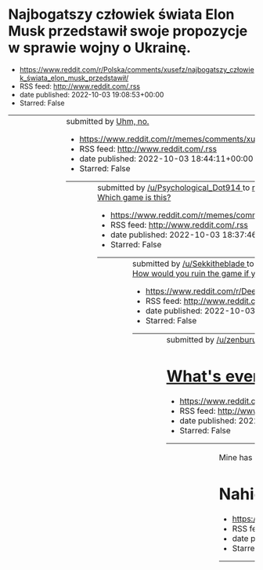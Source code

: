 # Najbogatszy człowiek świata Elon Musk przedstawił swoje propozycje w sprawie wojny o Ukrainę.
 - https://www.reddit.com/r/Polska/comments/xusefz/najbogatszy_człowiek_świata_elon_musk_przedstawił/
 - RSS feed: http://www.reddit.com/.rss
 - date published: 2022-10-03 19:08:53+00:00
 - Starred: False

<table> <tr><td> <a href="https://www.reddit.com/r/Polska/comments/xusefz/najbogatszy_człowiek_świata_elon_musk_przedstawił/"> <img alt="Najbogatszy człowiek świata Elon Musk przedstawił swoje propozycje w sprawie wojny o Ukrainę." src="https://a.thumbs.redditmedia.com/pXCVUIp3WBpzrHQxPHhbxghtI_KNsKSoXTP_oynegM8.jpg" title="Najbogatszy człowiek świata Elon Musk przedstawił swoje propozycje w sprawie wojny o Ukrainę." /> </a> </td><td> &#32; submitted by &#32; <a href="https://www.reddit.com/user

# Uhm, no.
 - https://www.reddit.com/r/memes/comments/xurr9z/uhm_no/
 - RSS feed: http://www.reddit.com/.rss
 - date published: 2022-10-03 18:44:11+00:00
 - Starred: False

<table> <tr><td> <a href="https://www.reddit.com/r/memes/comments/xurr9z/uhm_no/"> <img alt="Uhm, no." src="https://preview.redd.it/q7lfwttyymr91.jpg?width=640&amp;crop=smart&amp;auto=webp&amp;s=1d6aaa155c8853f9991d82891a9ed0f9a214f350" title="Uhm, no." /> </a> </td><td> &#32; submitted by &#32; <a href="https://www.reddit.com/user/Psychological_Dot914"> /u/Psychological_Dot914 </a> &#32; to &#32; <a href="https://www.reddit.com/r/memes/"> r/memes </a> <br /> <span><a href="https://i.redd.it/q7l

# Which game is this?
 - https://www.reddit.com/r/memes/comments/xurl79/which_game_is_this/
 - RSS feed: http://www.reddit.com/.rss
 - date published: 2022-10-03 18:37:46+00:00
 - Starred: False

<table> <tr><td> <a href="https://www.reddit.com/r/memes/comments/xurl79/which_game_is_this/"> <img alt="Which game is this?" src="https://preview.redd.it/f6cz5dotxmr91.jpg?width=640&amp;crop=smart&amp;auto=webp&amp;s=8fa382ffabe94a904a067a020fe6a2d3d12cd246" title="Which game is this?" /> </a> </td><td> &#32; submitted by &#32; <a href="https://www.reddit.com/user/Sekkitheblade"> /u/Sekkitheblade </a> &#32; to &#32; <a href="https://www.reddit.com/r/memes/"> r/memes </a> <br /> <span><a href="h

# How would you ruin the game if you were a Leaf-lover dev?
 - https://www.reddit.com/r/DeepRockGalactic/comments/xuqx23/how_would_you_ruin_the_game_if_you_were_a/
 - RSS feed: http://www.reddit.com/.rss
 - date published: 2022-10-03 18:11:38+00:00
 - Starred: False

<table> <tr><td> <a href="https://www.reddit.com/r/DeepRockGalactic/comments/xuqx23/how_would_you_ruin_the_game_if_you_were_a/"> <img alt="How would you ruin the game if you were a Leaf-lover dev?" src="https://preview.redd.it/i6hnk188smr91.jpg?width=640&amp;crop=smart&amp;auto=webp&amp;s=85462f7d933fde5f6e8caad0d6f1b5d1c430c5d2" title="How would you ruin the game if you were a Leaf-lover dev?" /> </a> </td><td> &#32; submitted by &#32; <a href="https://www.reddit.com/user/zenburu"> /u/zenburu <

# What's everyone's favorite payday quote?
 - https://www.reddit.com/r/paydaytheheist/comments/xuqns8/whats_everyones_favorite_payday_quote/
 - RSS feed: http://www.reddit.com/.rss
 - date published: 2022-10-03 18:01:54+00:00
 - Starred: False

<table> <tr><td> <a href="https://www.reddit.com/r/paydaytheheist/comments/xuqns8/whats_everyones_favorite_payday_quote/"> <img alt="What's everyone's favorite payday quote?" src="https://external-preview.redd.it/SZXdijjXr4m92LO_Zl6ogHpeStrfukq2LVOwuNxben8.jpg?width=640&amp;crop=smart&amp;auto=webp&amp;s=a3f1815059eacaea89069fa10d15b19363e5b146" title="What's everyone's favorite payday quote?" /> </a> </td><td> <!-- SC_OFF --><div class="md"><p>Mine has got to be, I need a medic bag!! Or when lo

# Nahida's resistance to interruption
 - https://www.reddit.com/r/Genshin_Impact_Leaks/comments/xuqgyi/nahidas_resistance_to_interruption/
 - RSS feed: http://www.reddit.com/.rss
 - date published: 2022-10-03 17:55:09+00:00
 - Starred: False

<table> <tr><td> <a href="https://www.reddit.com/r/Genshin_Impact_Leaks/comments/xuqgyi/nahidas_resistance_to_interruption/"> <img alt="Nahida's resistance to interruption" src="https://external-preview.redd.it/QAssXQja914nIwEFg-ng1KTERS5Zno3KcTmzqQ-gW_Q.png?width=320&amp;crop=smart&amp;auto=webp&amp;s=accaded3d96511982ab8e0a91bc1b0b6118a0607" title="Nahida's resistance to interruption" /> </a> </td><td> &#32; submitted by &#32; <a href="https://www.reddit.com/user/FIGJAM17"> /u/FIGJAM17 </a> &#

# New official content incoming?
 - https://www.reddit.com/r/RimWorld/comments/xuqgb5/new_official_content_incoming/
 - RSS feed: http://www.reddit.com/.rss
 - date published: 2022-10-03 17:54:29+00:00
 - Starred: False

&#32; submitted by &#32; <a href="https://www.reddit.com/user/spez_is_a_grifter"> /u/spez_is_a_grifter </a> &#32; to &#32; <a href="https://www.reddit.com/r/RimWorld/"> r/RimWorld </a> <br /> <span><a href="https://i.imgur.com/BV2OHCA.jpg">[link]</a></span> &#32; <span><a href="https://www.reddit.com/r/RimWorld/comments/xuqgb5/new_official_content_incoming/">[comments]</a></span>

# Rod of Ages is back bois
 - https://www.reddit.com/r/LeagueOfMemes/comments/xup7da/rod_of_ages_is_back_bois/
 - RSS feed: http://www.reddit.com/.rss
 - date published: 2022-10-03 17:06:34+00:00
 - Starred: False

<table> <tr><td> <a href="https://www.reddit.com/r/LeagueOfMemes/comments/xup7da/rod_of_ages_is_back_bois/"> <img alt="Rod of Ages is back bois" src="https://preview.redd.it/2yqkgt1jhmr91.png?width=640&amp;crop=smart&amp;auto=webp&amp;s=18e2bd9ae240d6ae1ab7f4da366c3a18cd95224f" title="Rod of Ages is back bois" /> </a> </td><td> &#32; submitted by &#32; <a href="https://www.reddit.com/user/Oshinoke"> /u/Oshinoke </a> &#32; to &#32; <a href="https://www.reddit.com/r/LeagueOfMemes/"> r/LeagueOfMeme

# Kasparov response to Elon
 - https://www.reddit.com/r/ukraine/comments/xup2l4/kasparov_response_to_elon/
 - RSS feed: http://www.reddit.com/.rss
 - date published: 2022-10-03 17:01:31+00:00
 - Starred: False

<table> <tr><td> <a href="https://www.reddit.com/r/ukraine/comments/xup2l4/kasparov_response_to_elon/"> <img alt="Kasparov response to Elon" src="https://preview.redd.it/5v2enfwmgmr91.png?width=640&amp;crop=smart&amp;auto=webp&amp;s=54a0dada6ccab9912e1bc56863feebb63d6b16c3" title="Kasparov response to Elon" /> </a> </td><td> &#32; submitted by &#32; <a href="https://www.reddit.com/user/BornIntoACuntery"> /u/BornIntoACuntery </a> &#32; to &#32; <a href="https://www.reddit.com/r/ukraine/"> r/ukrai

# silly tau, only managed to kill *checks notes* chapter master of the raven guard, second only in mastery of stealth tactics to Corvus?
 - https://www.reddit.com/r/Grimdank/comments/xuom3c/silly_tau_only_managed_to_kill_checks_notes/
 - RSS feed: http://www.reddit.com/.rss
 - date published: 2022-10-03 16:44:10+00:00
 - Starred: False

<table> <tr><td> <a href="https://www.reddit.com/r/Grimdank/comments/xuom3c/silly_tau_only_managed_to_kill_checks_notes/"> <img alt="silly tau, only managed to kill *checks notes* chapter master of the raven guard, second only in mastery of stealth tactics to Corvus?" src="https://preview.redd.it/b5fe26pjdmr91.jpg?width=320&amp;crop=smart&amp;auto=webp&amp;s=dc853417e14a1174232ccbcff7f1aa8108853fbd" title="silly tau, only managed to kill *checks notes* chapter master of the raven guard, second o

# An anti-metric system poster from 1917 United States of America.
 - https://www.reddit.com/r/interestingasfuck/comments/xuoj1h/an_antimetric_system_poster_from_1917_united/
 - RSS feed: http://www.reddit.com/.rss
 - date published: 2022-10-03 16:41:04+00:00
 - Starred: False

<table> <tr><td> <a href="https://www.reddit.com/r/interestingasfuck/comments/xuoj1h/an_antimetric_system_poster_from_1917_united/"> <img alt="An anti-metric system poster from 1917 United States of America." src="https://preview.redd.it/4m5cvkfzcmr91.png?width=640&amp;crop=smart&amp;auto=webp&amp;s=0e76588d29b2669585311e5547e3816958a69c06" title="An anti-metric system poster from 1917 United States of America." /> </a> </td><td> &#32; submitted by &#32; <a href="https://www.reddit.com/user/Horn

# Meanwhile on Polish morning news: Vladimir putin- War criminal, head of the russian regime.
 - https://www.reddit.com/r/poland/comments/xun1pn/meanwhile_on_polish_morning_news_vladimir_putin/
 - RSS feed: http://www.reddit.com/.rss
 - date published: 2022-10-03 15:48:02+00:00
 - Starred: False

<table> <tr><td> <a href="https://www.reddit.com/r/poland/comments/xun1pn/meanwhile_on_polish_morning_news_vladimir_putin/"> <img alt="Meanwhile on Polish morning news: Vladimir putin- War criminal, head of the russian regime." src="https://preview.redd.it/xset5h9j3mr91.jpg?width=640&amp;crop=smart&amp;auto=webp&amp;s=b7828b241bec89b141e9952f6bd57a1dbf73e2a5" title="Meanwhile on Polish morning news: Vladimir putin- War criminal, head of the russian regime." /> </a> </td><td> &#32; submitted by &

# WHAT HAPPENED 😨😭
 - https://www.reddit.com/r/shitposting/comments/xumeiv/what_happened/
 - RSS feed: http://www.reddit.com/.rss
 - date published: 2022-10-03 15:23:19+00:00
 - Starred: False

<table> <tr><td> <a href="https://www.reddit.com/r/shitposting/comments/xumeiv/what_happened/"> <img alt="WHAT HAPPENED 😨😭" src="https://preview.redd.it/rd528bnvylr91.png?width=320&amp;crop=smart&amp;auto=webp&amp;s=d49b65eec20098fe9432fa028a213e7b946a5fde" title="WHAT HAPPENED 😨😭" /> </a> </td><td> &#32; submitted by &#32; <a href="https://www.reddit.com/user/Benyed123"> /u/Benyed123 </a> &#32; to &#32; <a href="https://www.reddit.com/r/shitposting/"> r/shitposting </a> <br /> <span><a href="ht

# Preseason 2023: Preview
 - https://www.reddit.com/r/leagueoflegends/comments/xum56s/preseason_2023_preview/
 - RSS feed: http://www.reddit.com/.rss
 - date published: 2022-10-03 15:13:23+00:00
 - Starred: False

<table> <tr><td> <a href="https://www.reddit.com/r/leagueoflegends/comments/xum56s/preseason_2023_preview/"> <img alt="Preseason 2023: Preview" src="https://external-preview.redd.it/GcZAqkrgw6kB9qtelDeX5kAF3Mg2FKVKNaRoxgkc_Qk.jpg?width=640&amp;crop=smart&amp;auto=webp&amp;s=1e7449b7a7a1631cfba410bea096a2cd6f5b7c9e" title="Preseason 2023: Preview" /> </a> </td><td> &#32; submitted by &#32; <a href="https://www.reddit.com/user/Coritylol"> /u/Coritylol </a> &#32; to &#32; <a href="https://www.reddi

# What is the worst thing about being fat?
 - https://www.reddit.com/r/AskReddit/comments/xuklts/what_is_the_worst_thing_about_being_fat/
 - RSS feed: http://www.reddit.com/.rss
 - date published: 2022-10-03 14:13:39+00:00
 - Starred: False

&#32; submitted by &#32; <a href="https://www.reddit.com/user/Feisty_Affect_7487"> /u/Feisty_Affect_7487 </a> &#32; to &#32; <a href="https://www.reddit.com/r/AskReddit/"> r/AskReddit </a> <br /> <span><a href="https://www.reddit.com/r/AskReddit/comments/xuklts/what_is_the_worst_thing_about_being_fat/">[link]</a></span> &#32; <span><a href="https://www.reddit.com/r/AskReddit/comments/xuklts/what_is_the_worst_thing_about_being_fat/">[comments]</a></span>

# How do you say the number 92
 - https://www.reddit.com/r/MapPorn/comments/xuk4t7/how_do_you_say_the_number_92/
 - RSS feed: http://www.reddit.com/.rss
 - date published: 2022-10-03 13:54:54+00:00
 - Starred: False

<table> <tr><td> <a href="https://www.reddit.com/r/MapPorn/comments/xuk4t7/how_do_you_say_the_number_92/"> <img alt="How do you say the number 92" src="https://preview.redd.it/0rshngtoelr91.jpg?width=640&amp;crop=smart&amp;auto=webp&amp;s=adf0c3d0f7ab4d1e98ebc6c2e0a438e984b89c91" title="How do you say the number 92" /> </a> </td><td> &#32; submitted by &#32; <a href="https://www.reddit.com/user/latecomer11"> /u/latecomer11 </a> &#32; to &#32; <a href="https://www.reddit.com/r/MapPorn/"> r/MapPor

# Wychodzenie na balkon bez koszulki, ok/nie ok?
 - https://www.reddit.com/r/Polska/comments/xuj9gn/wychodzenie_na_balkon_bez_koszulki_oknie_ok/
 - RSS feed: http://www.reddit.com/.rss
 - date published: 2022-10-03 13:19:12+00:00
 - Starred: False

<!-- SC_OFF --><div class="md"><p>Pytanie dziwne, ale prowadziłem długą dyskusję z moją lubą.</p> <p>Uważam wychodzenie na balkon w samych długich spodniach za normalne. Czy zapalić, czy wywiesić pranie, bez różnicy. Dziewczyna uważa, że to obrzydliwe i nie powinno się tak robić bo nikt nie chce oglądać czyjegoś nagiego torsu. Połowę życia mieszkałem na dużym osiedlu gdzie zauważanie facetów bez koszulek wychylających się przez okno, czy tudzież wspomniany wcześniej balkon żeby np. zapalić odbyw

# Komentarz katolickiego księdza na wieść o śmierci Urbana.
 - https://www.reddit.com/r/Polska/comments/xuj8i3/komentarz_katolickiego_księdza_na_wieść_o_śmierci/
 - RSS feed: http://www.reddit.com/.rss
 - date published: 2022-10-03 13:18:05+00:00
 - Starred: False

<table> <tr><td> <a href="https://www.reddit.com/r/Polska/comments/xuj8i3/komentarz_katolickiego_księdza_na_wieść_o_śmierci/"> <img alt="Komentarz katolickiego księdza na wieść o śmierci Urbana." src="https://preview.redd.it/tiktxfcsclr91.jpg?width=640&amp;crop=smart&amp;auto=webp&amp;s=1fb02e6b4bd77100486b31643602cc73c97c17f1" title="Komentarz katolickiego księdza na wieść o śmierci Urbana." /> </a> </td><td> &#32; submitted by &#32; <a href="https://www.reddit.com/user/Dick1am"> /u/Dick1am </a

# Hypothetical question;
 - https://www.reddit.com/r/tf2/comments/xuijyh/hypothetical_question/
 - RSS feed: http://www.reddit.com/.rss
 - date published: 2022-10-03 12:48:47+00:00
 - Starred: False

<table> <tr><td> <a href="https://www.reddit.com/r/tf2/comments/xuijyh/hypothetical_question/"> <img alt="Hypothetical question;" src="https://preview.redd.it/ewp8a6ui7lr91.png?width=640&amp;crop=smart&amp;auto=webp&amp;s=29b0b23ad58e46b6dd75813cfa1629bc0146f077" title="Hypothetical question;" /> </a> </td><td> &#32; submitted by &#32; <a href="https://www.reddit.com/user/ZZTMF"> /u/ZZTMF </a> &#32; to &#32; <a href="https://www.reddit.com/r/tf2/"> r/tf2 </a> <br /> <span><a href="https://i.redd

# Foolishness, Blizzard. Foolishness
 - https://www.reddit.com/r/gaming/comments/xuicrz/foolishness_blizzard_foolishness/
 - RSS feed: http://www.reddit.com/.rss
 - date published: 2022-10-03 12:39:51+00:00
 - Starred: False

<table> <tr><td> <a href="https://www.reddit.com/r/gaming/comments/xuicrz/foolishness_blizzard_foolishness/"> <img alt="Foolishness, Blizzard. Foolishness" src="https://external-preview.redd.it/_AYCcSWijFtWVSZPnkEDVFeIQhak1e04qGSOTlzXelA.jpg?width=640&amp;crop=smart&amp;auto=webp&amp;s=e78e85fb59b63728ff74a586913c9075242fa303" title="Foolishness, Blizzard. Foolishness" /> </a> </td><td> &#32; submitted by &#32; <a href="https://www.reddit.com/user/Academiral"> /u/Academiral </a> &#32; to &#32; <

# yes they exist
 - https://www.reddit.com/r/memes/comments/xuibnz/yes_they_exist/
 - RSS feed: http://www.reddit.com/.rss
 - date published: 2022-10-03 12:38:28+00:00
 - Starred: False

&#32; submitted by &#32; <a href="https://www.reddit.com/user/true_portal_master"> /u/true_portal_master </a> &#32; to &#32; <a href="https://www.reddit.com/r/memes/"> r/memes </a> <br /> <span><a href="https://i.redd.it/ob3lrmmp5lr91.png">[link]</a></span> &#32; <span><a href="https://www.reddit.com/r/memes/comments/xuibnz/yes_they_exist/">[comments]</a></span>

# Poland to raise WW2 reparations with German foreign minister during Warsaw visit
 - https://www.reddit.com/r/europe/comments/xuhrhh/poland_to_raise_ww2_reparations_with_german/
 - RSS feed: http://www.reddit.com/.rss
 - date published: 2022-10-03 12:12:58+00:00
 - Starred: False

<table> <tr><td> <a href="https://www.reddit.com/r/europe/comments/xuhrhh/poland_to_raise_ww2_reparations_with_german/"> <img alt="Poland to raise WW2 reparations with German foreign minister during Warsaw visit" src="https://external-preview.redd.it/laMcxO_AKUQZr1ma1zzcAHNnMR_34-G2yQcYPsl-Pkk.jpg?width=640&amp;crop=smart&amp;auto=webp&amp;s=d2078633ec17f199d6a00d06fd0dae9903787a43" title="Poland to raise WW2 reparations with German foreign minister during Warsaw visit" /> </a> </td><td> &#32; s

# fr who uses lotion
 - https://www.reddit.com/r/shitposting/comments/xug0mr/fr_who_uses_lotion/
 - RSS feed: http://www.reddit.com/.rss
 - date published: 2022-10-03 10:47:57+00:00
 - Starred: False

&#32; submitted by &#32; <a href="https://www.reddit.com/user/Prestigious_Sir_905"> /u/Prestigious_Sir_905 </a> &#32; to &#32; <a href="https://www.reddit.com/r/shitposting/"> r/shitposting </a> <br /> <span><a href="https://i.redd.it/b1by5pxzlkr91.jpg">[link]</a></span> &#32; <span><a href="https://www.reddit.com/r/shitposting/comments/xug0mr/fr_who_uses_lotion/">[comments]</a></span>

# Kto następny? JKM? 🦆?
 - https://www.reddit.com/r/Polska/comments/xufsxr/kto_następny_jkm/
 - RSS feed: http://www.reddit.com/.rss
 - date published: 2022-10-03 10:36:58+00:00
 - Starred: False

<table> <tr><td> <a href="https://www.reddit.com/r/Polska/comments/xufsxr/kto_następny_jkm/"> <img alt="Kto następny? JKM? 🦆?" src="https://preview.redd.it/my9na3m1kkr91.jpg?width=320&amp;crop=smart&amp;auto=webp&amp;s=c103c0788aaf79b44b7c55649203791fce48548c" title="Kto następny? JKM? 🦆?" /> </a> </td><td> &#32; submitted by &#32; <a href="https://www.reddit.com/user/abkone"> /u/abkone </a> &#32; to &#32; <a href="https://www.reddit.com/r/Polska/"> r/Polska </a> <br /> <span><a href="https://i.

# Góral...
 - https://www.reddit.com/r/Polska_wpz/comments/xuffrj/góral/
 - RSS feed: http://www.reddit.com/.rss
 - date published: 2022-10-03 10:17:21+00:00
 - Starred: False

<table> <tr><td> <a href="https://www.reddit.com/r/Polska_wpz/comments/xuffrj/góral/"> <img alt="Góral..." src="https://preview.redd.it/nmsosghjgkr91.jpg?width=320&amp;crop=smart&amp;auto=webp&amp;s=bddb019a06b83852fc8a43676cd378869b2234ea" title="Góral..." /> </a> </td><td> &#32; submitted by &#32; <a href="https://www.reddit.com/user/abkone"> /u/abkone </a> &#32; to &#32; <a href="https://www.reddit.com/r/Polska_wpz/"> r/Polska_wpz </a> <br /> <span><a href="https://i.redd.it/nmsosghjgkr91.jpg

# One of the most memable polish politicians died today (cause of death was not ligma)
 - https://www.reddit.com/r/poland/comments/xuf09a/one_of_the_most_memable_polish_politicians_died/
 - RSS feed: http://www.reddit.com/.rss
 - date published: 2022-10-03 09:54:31+00:00
 - Starred: False

<table> <tr><td> <a href="https://www.reddit.com/r/poland/comments/xuf09a/one_of_the_most_memable_polish_politicians_died/"> <img alt="One of the most memable polish politicians died today (cause of death was not ligma)" src="https://preview.redd.it/dtpvo5ugckr91.jpg?width=640&amp;crop=smart&amp;auto=webp&amp;s=3a79f35a1da615dec19d8230ce8da78c8d016369" title="One of the most memable polish politicians died today (cause of death was not ligma)" /> </a> </td><td> &#32; submitted by &#32; <a href="

# Jerzy Urban nie żyje.
 - https://www.reddit.com/r/Polska/comments/xuefyd/jerzy_urban_nie_żyje/
 - RSS feed: http://www.reddit.com/.rss
 - date published: 2022-10-03 09:20:47+00:00
 - Starred: False

<table> <tr><td> <a href="https://www.reddit.com/r/Polska/comments/xuefyd/jerzy_urban_nie_żyje/"> <img alt="Jerzy Urban nie żyje." src="https://preview.redd.it/ngqs3a7g6kr91.jpg?width=640&amp;crop=smart&amp;auto=webp&amp;s=0ff8e42062566f62758d12c30087024e9de2d49d" title="Jerzy Urban nie żyje." /> </a> </td><td> &#32; submitted by &#32; <a href="https://www.reddit.com/user/LikeSpark"> /u/LikeSpark </a> &#32; to &#32; <a href="https://www.reddit.com/r/Polska/"> r/Polska </a> <br /> <span><a href="

# Gdy rozmawiasz z konserwatywnym kolegą
 - https://www.reddit.com/r/Polska_wpz/comments/xudkl8/gdy_rozmawiasz_z_konserwatywnym_kolegą/
 - RSS feed: http://www.reddit.com/.rss
 - date published: 2022-10-03 08:26:43+00:00
 - Starred: False

<table> <tr><td> <a href="https://www.reddit.com/r/Polska_wpz/comments/xudkl8/gdy_rozmawiasz_z_konserwatywnym_kolegą/"> <img alt="Gdy rozmawiasz z konserwatywnym kolegą" src="https://preview.redd.it/qsnfij1tvjr91.jpg?width=320&amp;crop=smart&amp;auto=webp&amp;s=2b5b9197889d70c940efe3e5d479ca32c59bc9d5" title="Gdy rozmawiasz z konserwatywnym kolegą" /> </a> </td><td> &#32; submitted by &#32; <a href="https://www.reddit.com/user/Radeck8bit"> /u/Radeck8bit </a> &#32; to &#32; <a href="https://www.r

# Tęczowa ławeczka w Kielcach 02.10.2022
 - https://www.reddit.com/r/Polska/comments/xudaq1/tęczowa_ławeczka_w_kielcach_02102022/
 - RSS feed: http://www.reddit.com/.rss
 - date published: 2022-10-03 08:09:50+00:00
 - Starred: False

<table> <tr><td> <a href="https://www.reddit.com/r/Polska/comments/xudaq1/tęczowa_ławeczka_w_kielcach_02102022/"> <img alt="Tęczowa ławeczka w Kielcach 02.10.2022" src="https://preview.redd.it/jm0d81lmtjr91.jpg?width=640&amp;crop=smart&amp;auto=webp&amp;s=1a78b4c302425cb3fd1e4274fbcf9735475a07b0" title="Tęczowa ławeczka w Kielcach 02.10.2022" /> </a> </td><td> &#32; submitted by &#32; <a href="https://www.reddit.com/user/Greenhousamster"> /u/Greenhousamster </a> &#32; to &#32; <a href="https://w

# At LeAsT wE hAvE fReE hEaLtHcArE
 - https://www.reddit.com/r/memes/comments/xucdg8/at_least_we_have_free_healthcare/
 - RSS feed: http://www.reddit.com/.rss
 - date published: 2022-10-03 07:12:29+00:00
 - Starred: False

<table> <tr><td> <a href="https://www.reddit.com/r/memes/comments/xucdg8/at_least_we_have_free_healthcare/"> <img alt="At LeAsT wE hAvE fReE hEaLtHcArE" src="https://preview.redd.it/oat4mirjjjr91.jpg?width=640&amp;crop=smart&amp;auto=webp&amp;s=4ea372494832ca862474795f943eae4c5ee6fef1" title="At LeAsT wE hAvE fReE hEaLtHcArE" /> </a> </td><td> &#32; submitted by &#32; <a href="https://www.reddit.com/user/That13YearOldGuy"> /u/That13YearOldGuy </a> &#32; to &#32; <a href="https://www.reddit.com/r

# I swear some of you guys act like you have more to be proud of
 - https://www.reddit.com/r/memes/comments/xuc5o2/i_swear_some_of_you_guys_act_like_you_have_more/
 - RSS feed: http://www.reddit.com/.rss
 - date published: 2022-10-03 07:00:00+00:00
 - Starred: False

<table> <tr><td> <a href="https://www.reddit.com/r/memes/comments/xuc5o2/i_swear_some_of_you_guys_act_like_you_have_more/"> <img alt="I swear some of you guys act like you have more to be proud of" src="https://preview.redd.it/801voazbhjr91.jpg?width=640&amp;crop=smart&amp;auto=webp&amp;s=7ec7f78c51af38627682f9ea92b6be2300206b02" title="I swear some of you guys act like you have more to be proud of" /> </a> </td><td> &#32; submitted by &#32; <a href="https://www.reddit.com/user/No-Fondant3884"> 

# Enough said 🙌
 - https://www.reddit.com/r/2visegrad4you/comments/xuc5g2/enough_said/
 - RSS feed: http://www.reddit.com/.rss
 - date published: 2022-10-03 06:59:36+00:00
 - Starred: False

<table> <tr><td> <a href="https://www.reddit.com/r/2visegrad4you/comments/xuc5g2/enough_said/"> <img alt="Enough said 🙌" src="https://preview.redd.it/yec9joi9hjr91.jpg?width=640&amp;crop=smart&amp;auto=webp&amp;s=7bd74c95f6407e8414d586f9c8cf106dfba0ca15" title="Enough said 🙌" /> </a> </td><td> &#32; submitted by &#32; <a href="https://www.reddit.com/user/kalimain44"> /u/kalimain44 </a> &#32; to &#32; <a href="https://www.reddit.com/r/2visegrad4you/"> r/2visegrad4you </a> <br /> <span><a href="ht

# Tonight on Russian state TV: the mood is grim, look at their faces. Dmitry Sablin, Deputy Chairman of the Defense Committee, admits that Russia desperately needs "to stop and regroup" and is experiencing all sorts of shortages, compared to Ukraine that has it all —and then some.
 - https://www.reddit.com/r/ukraine/comments/xubjmh/tonight_on_russian_state_tv_the_mood_is_grim_look/
 - RSS feed: http://www.reddit.com/.rss
 - date published: 2022-10-03 06:23:40+00:00
 - Starred: False

<table> <tr><td> <a href="https://www.reddit.com/r/ukraine/comments/xubjmh/tonight_on_russian_state_tv_the_mood_is_grim_look/"> <img alt="Tonight on Russian state TV: the mood is grim, look at their faces. Dmitry Sablin, Deputy Chairman of the Defense Committee, admits that Russia desperately needs &quot;to stop and regroup&quot; and is experiencing all sorts of shortages, compared to Ukraine that has it all —and then some." src="https://external-preview.redd.it/et9hX1vfmfeGy-_r6cEO8OFFYjnDkkV2v

# We did it, boys
 - https://www.reddit.com/r/tf2/comments/xubh05/we_did_it_boys/
 - RSS feed: http://www.reddit.com/.rss
 - date published: 2022-10-03 06:19:23+00:00
 - Starred: False

<table> <tr><td> <a href="https://www.reddit.com/r/tf2/comments/xubh05/we_did_it_boys/"> <img alt="We did it, boys" src="https://preview.redd.it/1nshn6v0ajr91.png?width=640&amp;crop=smart&amp;auto=webp&amp;s=103e8d1ffa8ca2e949508af5d2ade02555d46563" title="We did it, boys" /> </a> </td><td> &#32; submitted by &#32; <a href="https://www.reddit.com/user/23Amuro"> /u/23Amuro </a> &#32; to &#32; <a href="https://www.reddit.com/r/tf2/"> r/tf2 </a> <br /> <span><a href="https://i.redd.it/1nshn6v0ajr91

# My apologies if I shared this already butt....I mean but
 - https://www.reddit.com/r/HolUp/comments/xuaxwr/my_apologies_if_i_shared_this_already_butti_mean/
 - RSS feed: http://www.reddit.com/.rss
 - date published: 2022-10-03 05:49:09+00:00
 - Starred: False

<table> <tr><td> <a href="https://www.reddit.com/r/HolUp/comments/xuaxwr/my_apologies_if_i_shared_this_already_butti_mean/"> <img alt="My apologies if I shared this already butt....I mean but" src="https://external-preview.redd.it/7CuGFnHtZxRLQOGg_RQ8HvMgKs4qo75-dDbeyyH-Gkk.png?width=320&amp;crop=smart&amp;auto=webp&amp;s=c3a9555a0f31664f26bbb253409746b5923aa271" title="My apologies if I shared this already butt....I mean but" /> </a> </td><td> &#32; submitted by &#32; <a href="https://www.reddi

# ej chłopaki bo ja zapomniałem 💀
 - https://www.reddit.com/r/okkolegauposledzony/comments/xuaxcg/ej_chłopaki_bo_ja_zapomniałem/
 - RSS feed: http://www.reddit.com/.rss
 - date published: 2022-10-03 05:48:16+00:00
 - Starred: False

<!-- SC_OFF --><div class="md"><p>Wczoraj był muj ciasto dzień, a ja zapomiłrem co tera☠</p> </div><!-- SC_ON --> &#32; submitted by &#32; <a href="https://www.reddit.com/user/Adustf2"> /u/Adustf2 </a> &#32; to &#32; <a href="https://www.reddit.com/r/okkolegauposledzony/"> r/okkolegauposledzony </a> <br /> <span><a href="https://www.reddit.com/r/okkolegauposledzony/comments/xuaxcg/ej_chłopaki_bo_ja_zapomniałem/">[link]</a></span> &#32; <span><a href="https://www.reddit.com/r/okkolegauposledzony/

# absolutely ridiculous.
 - https://www.reddit.com/r/dankmemes/comments/xuau8m/absolutely_ridiculous/
 - RSS feed: http://www.reddit.com/.rss
 - date published: 2022-10-03 05:43:12+00:00
 - Starred: False

<table> <tr><td> <a href="https://www.reddit.com/r/dankmemes/comments/xuau8m/absolutely_ridiculous/"> <img alt="absolutely ridiculous." src="https://external-preview.redd.it/T7OxjVFL8LIml5cvoD-7aQcyDKae3aDHhsJAh7ZKVvI.jpg?width=640&amp;crop=smart&amp;auto=webp&amp;s=0255446a38d6c122e4e91adb0b0932bbe53bb74b" title="absolutely ridiculous." /> </a> </td><td> &#32; submitted by &#32; <a href="https://www.reddit.com/user/Piperrow"> /u/Piperrow </a> &#32; to &#32; <a href="https://www.reddit.com/r/dan

# Wielka afera w branży spożywczej. Na nasze stoły trafiało mięso z komponentami do paliwa
 - https://www.reddit.com/r/Polska/comments/xuasr6/wielka_afera_w_branży_spożywczej_na_nasze_stoły/
 - RSS feed: http://www.reddit.com/.rss
 - date published: 2022-10-03 05:40:51+00:00
 - Starred: False

<table> <tr><td> <a href="https://www.reddit.com/r/Polska/comments/xuasr6/wielka_afera_w_branży_spożywczej_na_nasze_stoły/"> <img alt="Wielka afera w branży spożywczej. Na nasze stoły trafiało mięso z komponentami do paliwa" src="https://external-preview.redd.it/RBjzZWad9Vyd4A9_DsmqjxmbQ5RSOxMjhbTcuLkCKyM.jpg?width=640&amp;crop=smart&amp;auto=webp&amp;s=51be500c692473b1bd4e8869ebf4cdcfc128dcad" title="Wielka afera w branży spożywczej. Na nasze stoły trafiało mięso z komponentami do paliwa" /> </

# WCGW mixing pool chemicals
 - https://www.reddit.com/r/Whatcouldgowrong/comments/xuaf5v/wcgw_mixing_pool_chemicals/
 - RSS feed: http://www.reddit.com/.rss
 - date published: 2022-10-03 05:19:32+00:00
 - Starred: False

<table> <tr><td> <a href="https://www.reddit.com/r/Whatcouldgowrong/comments/xuaf5v/wcgw_mixing_pool_chemicals/"> <img alt="WCGW mixing pool chemicals" src="https://external-preview.redd.it/a4gBnfPwzSD4igr5JOhoukgzCCoa0rRT3jYY-Qs4ytU.png?width=320&amp;crop=smart&amp;auto=webp&amp;s=3d143ba00d4f2989f7172ea451ad3bb1ed285ec5" title="WCGW mixing pool chemicals" /> </a> </td><td> &#32; submitted by &#32; <a href="https://www.reddit.com/user/duckymomo360"> /u/duckymomo360 </a> &#32; to &#32; <a href="

# They executed people for witchcraft in the 1600’s. What are some things today that future generations will look back on and view as absurd?
 - https://www.reddit.com/r/AskReddit/comments/xu9v61/they_executed_people_for_witchcraft_in_the_1600s/
 - RSS feed: http://www.reddit.com/.rss
 - date published: 2022-10-03 04:49:39+00:00
 - Starred: False

&#32; submitted by &#32; <a href="https://www.reddit.com/user/Kjm520"> /u/Kjm520 </a> &#32; to &#32; <a href="https://www.reddit.com/r/AskReddit/"> r/AskReddit </a> <br /> <span><a href="https://www.reddit.com/r/AskReddit/comments/xu9v61/they_executed_people_for_witchcraft_in_the_1600s/">[link]</a></span> &#32; <span><a href="https://www.reddit.com/r/AskReddit/comments/xu9v61/they_executed_people_for_witchcraft_in_the_1600s/">[comments]</a></span>

# Iggy in his afterlife 😔😔
 - https://www.reddit.com/r/ShitPostCrusaders/comments/xu9ujz/iggy_in_his_afterlife/
 - RSS feed: http://www.reddit.com/.rss
 - date published: 2022-10-03 04:48:44+00:00
 - Starred: False

<table> <tr><td> <a href="https://www.reddit.com/r/ShitPostCrusaders/comments/xu9ujz/iggy_in_his_afterlife/"> <img alt="Iggy in his afterlife 😔😔" src="https://external-preview.redd.it/qXJ6keCczIDO_-EKpelpPaTiL45l5u0MuVaLs9zm6kQ.png?width=640&amp;crop=smart&amp;auto=webp&amp;s=75d95d6f0d2394f4f1c72ef44a762214c9e6b19c" title="Iggy in his afterlife 😔😔" /> </a> </td><td> &#32; submitted by &#32; <a href="https://www.reddit.com/user/raydoge"> /u/raydoge </a> &#32; to &#32; <a href="https://www.reddit

# What is a minor inconvenience that instantly pisses you off?
 - https://www.reddit.com/r/AskReddit/comments/xu8z4h/what_is_a_minor_inconvenience_that_instantly/
 - RSS feed: http://www.reddit.com/.rss
 - date published: 2022-10-03 04:03:34+00:00
 - Starred: False

&#32; submitted by &#32; <a href="https://www.reddit.com/user/Superman_IS_OP"> /u/Superman_IS_OP </a> &#32; to &#32; <a href="https://www.reddit.com/r/AskReddit/"> r/AskReddit </a> <br /> <span><a href="https://www.reddit.com/r/AskReddit/comments/xu8z4h/what_is_a_minor_inconvenience_that_instantly/">[link]</a></span> &#32; <span><a href="https://www.reddit.com/r/AskReddit/comments/xu8z4h/what_is_a_minor_inconvenience_that_instantly/">[comments]</a></span>

# Michael MacKay: The Russian army is being enveloped in Northern Kherson. Ukrainian troops are moving to Beryslav rapidly. The Russians have“no retreat” orders.
 - https://www.reddit.com/r/ukraine/comments/xu8yof/michael_mackay_the_russian_army_is_being/
 - RSS feed: http://www.reddit.com/.rss
 - date published: 2022-10-03 04:02:54+00:00
 - Starred: False

<table> <tr><td> <a href="https://www.reddit.com/r/ukraine/comments/xu8yof/michael_mackay_the_russian_army_is_being/"> <img alt="Michael MacKay: The Russian army is being enveloped in Northern Kherson. Ukrainian troops are moving to Beryslav rapidly. The Russians have“no retreat” orders." src="https://preview.redd.it/htub6glqlir91.jpg?width=640&amp;crop=smart&amp;auto=webp&amp;s=935d46ee4130c8942ec7f158976c5897ed2379ee" title="Michael MacKay: The Russian army is being enveloped in Northern Khers

# Circle Impact Comparison
 - https://www.reddit.com/r/Genshin_Impact_Leaks/comments/xu8wqn/circle_impact_comparison/
 - RSS feed: http://www.reddit.com/.rss
 - date published: 2022-10-03 04:00:22+00:00
 - Starred: False

<table> <tr><td> <a href="https://www.reddit.com/r/Genshin_Impact_Leaks/comments/xu8wqn/circle_impact_comparison/"> <img alt="Circle Impact Comparison" src="https://b.thumbs.redditmedia.com/-HB0eVpTJ3eaPF6Q_zZycu5wxekxs_25dLLBpJ8sRUg.jpg" title="Circle Impact Comparison" /> </a> </td><td> &#32; submitted by &#32; <a href="https://www.reddit.com/user/Ronuo"> /u/Ronuo </a> &#32; to &#32; <a href="https://www.reddit.com/r/Genshin_Impact_Leaks/"> r/Genshin_Impact_Leaks </a> <br /> <span><a href="htt

# In light of recent news
 - https://www.reddit.com/r/whenthe/comments/xu7wd1/in_light_of_recent_news/
 - RSS feed: http://www.reddit.com/.rss
 - date published: 2022-10-03 03:10:22+00:00
 - Starred: False

<table> <tr><td> <a href="https://www.reddit.com/r/whenthe/comments/xu7wd1/in_light_of_recent_news/"> <img alt="In light of recent news" src="https://preview.redd.it/2x7wqy0acir91.gif?width=320&amp;crop=smart&amp;s=7c09c51279d40f5f109a9233622b02b5811eeb0e" title="In light of recent news" /> </a> </td><td> &#32; submitted by &#32; <a href="https://www.reddit.com/user/vortxo"> /u/vortxo </a> &#32; to &#32; <a href="https://www.reddit.com/r/whenthe/"> r/whenthe </a> <br /> <span><a href="https://i.

# 3.2 Archon Story Quest Leaks via VNTALeaks
 - https://www.reddit.com/r/Genshin_Impact_Leaks/comments/xu7t3d/32_archon_story_quest_leaks_via_vntaleaks/
 - RSS feed: http://www.reddit.com/.rss
 - date published: 2022-10-03 03:05:57+00:00
 - Starred: False

&#32; submitted by &#32; <a href="https://www.reddit.com/user/QwertyWaters"> /u/QwertyWaters </a> &#32; to &#32; <a href="https://www.reddit.com/r/Genshin_Impact_Leaks/"> r/Genshin_Impact_Leaks </a> <br /> <span><a href="https://www.reddit.com/gallery/xu7t3d">[link]</a></span> &#32; <span><a href="https://www.reddit.com/r/Genshin_Impact_Leaks/comments/xu7t3d/32_archon_story_quest_leaks_via_vntaleaks/">[comments]</a></span>

# omg dream
 - https://www.reddit.com/r/shitposting/comments/xu7q02/omg_dream/
 - RSS feed: http://www.reddit.com/.rss
 - date published: 2022-10-03 03:01:50+00:00
 - Starred: False

<table> <tr><td> <a href="https://www.reddit.com/r/shitposting/comments/xu7q02/omg_dream/"> <img alt="omg dream" src="https://external-preview.redd.it/Z3aCdm1h6x9d2W0hViLxQi_tWDLYDLc3oixtD_ZuMRA.png?width=640&amp;crop=smart&amp;auto=webp&amp;s=38ac22c3b75d17855141fd962fde8c55049f0c8a" title="omg dream" /> </a> </td><td> &#32; submitted by &#32; <a href="https://www.reddit.com/user/UnstoppablePhoenix"> /u/UnstoppablePhoenix </a> &#32; to &#32; <a href="https://www.reddit.com/r/shitposting/"> r/sh

# Will you circumcise your future children? Why?
 - https://www.reddit.com/r/AskReddit/comments/xu6yeo/will_you_circumcise_your_future_children_why/
 - RSS feed: http://www.reddit.com/.rss
 - date published: 2022-10-03 02:25:29+00:00
 - Starred: False

&#32; submitted by &#32; <a href="https://www.reddit.com/user/AnOkFella"> /u/AnOkFella </a> &#32; to &#32; <a href="https://www.reddit.com/r/AskReddit/"> r/AskReddit </a> <br /> <span><a href="https://www.reddit.com/r/AskReddit/comments/xu6yeo/will_you_circumcise_your_future_children_why/">[link]</a></span> &#32; <span><a href="https://www.reddit.com/r/AskReddit/comments/xu6yeo/will_you_circumcise_your_future_children_why/">[comments]</a></span>

# dreamy
 - https://www.reddit.com/r/whenthe/comments/xu6tn2/dreamy/
 - RSS feed: http://www.reddit.com/.rss
 - date published: 2022-10-03 02:19:22+00:00
 - Starred: False

<table> <tr><td> <a href="https://www.reddit.com/r/whenthe/comments/xu6tn2/dreamy/"> <img alt="dreamy" src="https://preview.redd.it/8967uar23ir91.gif?width=320&amp;crop=smart&amp;s=58c18edc7fe141ab07901e61ef393f9db608e20a" title="dreamy" /> </a> </td><td> &#32; submitted by &#32; <a href="https://www.reddit.com/user/Honey-Waffle"> /u/Honey-Waffle </a> &#32; to &#32; <a href="https://www.reddit.com/r/whenthe/"> r/whenthe </a> <br /> <span><a href="https://i.redd.it/8967uar23ir91.gif">[link]</a></

# Bro looks like every 2012 minecraft youtuber combined💀
 - https://www.reddit.com/r/MinecraftMemes/comments/xu6nkg/bro_looks_like_every_2012_minecraft_youtuber/
 - RSS feed: http://www.reddit.com/.rss
 - date published: 2022-10-03 02:11:31+00:00
 - Starred: False

<table> <tr><td> <a href="https://www.reddit.com/r/MinecraftMemes/comments/xu6nkg/bro_looks_like_every_2012_minecraft_youtuber/"> <img alt="Bro looks like every 2012 minecraft youtuber combined💀" src="https://preview.redd.it/jtcq5u2v1ir91.jpg?width=640&amp;crop=smart&amp;auto=webp&amp;s=840ff5d20ed0232f5995212fa4791a31e168665d" title="Bro looks like every 2012 minecraft youtuber combined💀" /> </a> </td><td> &#32; submitted by &#32; <a href="https://www.reddit.com/user/OriginalXboxgamertag"> /u/O

# House of the Dragon - 1x07 “Driftmark” - Post Episode Discussion
 - https://www.reddit.com/r/HouseOfTheDragon/comments/xu55sw/house_of_the_dragon_1x07_driftmark_post_episode/
 - RSS feed: http://www.reddit.com/.rss
 - date published: 2022-10-03 01:57:36+00:00
 - Starred: False

<!-- SC_OFF --><div class="md"><p><strong>Season 1 Episode 7</strong>: Driftmark</p> <p><strong>Aired</strong>: October 2, 2022</p> <p><strong>Synopsis</strong>: <a href="https://watchersonthewall.com/wp-content/uploads/2022/09/HOTD14.jpg">Set 200 years before the events of Game of Thrones, this epic series tells the story of House Targaryen.</a></p> <hr /> <p><strong>Directed by</strong>: Miguel Sapochnik</p> <p><strong>Written by</strong>: Kevin Lau</p> <hr /> <p><a href="https://discord.gg/Uw

# I knew he was gonna be mid
 - https://www.reddit.com/r/memes/comments/xu5ih4/i_knew_he_was_gonna_be_mid/
 - RSS feed: http://www.reddit.com/.rss
 - date published: 2022-10-03 01:17:58+00:00
 - Starred: False

<table> <tr><td> <a href="https://www.reddit.com/r/memes/comments/xu5ih4/i_knew_he_was_gonna_be_mid/"> <img alt="I knew he was gonna be mid" src="https://preview.redd.it/bzwcc49bshr91.jpg?width=320&amp;crop=smart&amp;auto=webp&amp;s=2decdb82512290ad64abbd0880d05cf45393aca8" title="I knew he was gonna be mid" /> </a> </td><td> &#32; submitted by &#32; <a href="https://www.reddit.com/user/Janamaki"> /u/Janamaki </a> &#32; to &#32; <a href="https://www.reddit.com/r/memes/"> r/memes </a> <br /> <spa

# DRX vs. MAD Lions / 2022 World Championship Play-In - Group B / Post-Match Discussion
 - https://www.reddit.com/r/leagueoflegends/comments/xu4tcs/drx_vs_mad_lions_2022_world_championship_playin/
 - RSS feed: http://www.reddit.com/.rss
 - date published: 2022-10-03 00:45:03+00:00
 - Starred: False

<!-- SC_OFF --><div class="md"><h3>WORLDS 2022</h3> <p><a href="https://watch.lolesports.com/">Official page</a> | <a href="https://lol.fandom.com/wiki/2022_Season_World_Championship/Play-In">Leaguepedia</a> | <a href="https://liquipedia.net/leagueoflegends/World_Championship/2022">Liquipedia</a> | <a href="https://www.reddit.com/r/leagueoflegends/comments/xtvx8o/2022_world_championship_playin_group_stage_day_4/">Live Discussion</a> | <a href="https://eventvods.com/featured/lol?utm_source=reddit
